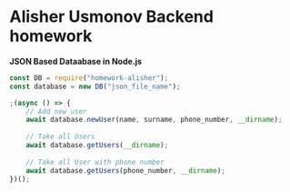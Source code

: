 # Alisher Usmonov Backend homework
**JSON Based Dataabase in Node.js**

```js
const DB = require("homework-alisher");
const database = new DB("json_file_name");

;(async () => {
    // Add new user
    await database.newUser(name, surname, phone_number, __dirname);
    
    // Take all Users
    await database.getUsers(__dirname);
    
    // Take all User with phone number
    await database.getUsers(phone_number, __dirname);
})();
```